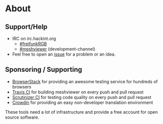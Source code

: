 # About

## Support/Help

* IRC on irc.hackint.org
  * [\#freifunkRGB](irc://irc.hackint.org/freifunkRGB)
  * [\#meshviewer](irc://irc.hackint.org/meshviewer) \(development-channel\)
* Feel free to open an [issue](https://github.com/ffrgb/meshviewer/issues/new) for a problem or an idea.

## Sponsoring / Supporting

* [BrowserStack](https://www.browserstack.com/) for providing an awesome testing service for hundreds of browsers
* [Travis CI](https://travis-ci.org/) for building meshviewer on every push and pull request
* [Scrutinizer CI](https://scrutinizer-ci.com/g/ffrgb/meshviewer/) for testing code quality on every push and pull request
* [Crowdin](https://crowdin.com/) for providing an easy non-developer translation environment

These tools need a lot of infrastructure and provide a free account for open source software.

